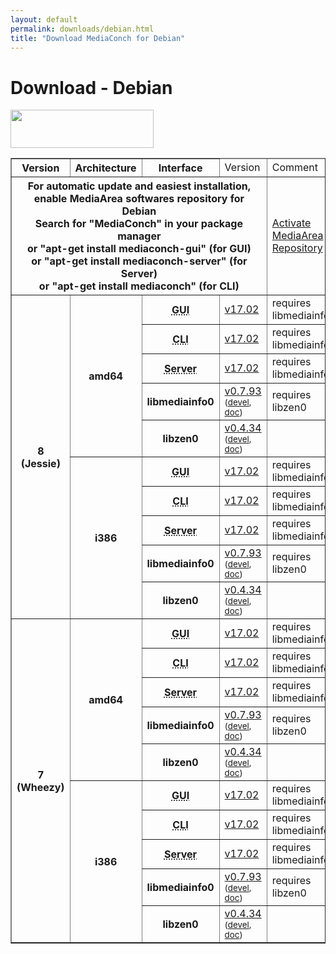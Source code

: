 ```yaml
---
layout: default
permalink: downloads/debian.html
title: "Download MediaConch for Debian"
---
```


# Download - Debian

<img src="/MediaConch/images/Debian.png" width="229" height="61"><br />

<table border="1">
<thead>
<tr class="table-header">
    <th>Version</th>
    <th>Architecture</th>
    <th>Interface</th>
    <td>Version</td>
    <td>Comment</td>
</tr>
</thead>
<tbody>
<tr>
    <th colspan="4">For automatic update and easiest installation, enable MediaArea softwares repository for Debian<br />Search for "MediaConch" in your package manager<br />or "apt-get install mediaconch-gui" (for GUI)<br /> or "apt-get install mediaconch-server" (for Server)<br /> or "apt-get install mediaconch" (for CLI)</th>
    <td><a href='/Repos'>Activate MediaArea Repository</a></td>
</tr>
<tr>
    <th rowspan="10" id="8">8 (Jessie)</th>
    <th rowspan="5" id="8.amd64">amd64</th>
    <th><abbr title="Graphical User Interface">GUI</abbr></th>
    <td><a href="//mediaarea.net/download/binary/mediaconch-gui/17.02/mediaconch-gui_17.02-1_amd64.Debian_8.0.deb">v17.02</a></td>
    <td>requires libmediainfo0</td>
</tr>
<tr>
    <th><abbr title="Command Line Interface">CLI</abbr></th>
    <td><a href="//mediaarea.net/download/binary/mediaconch/17.02/mediaconch_17.02-1_amd64.Debian_8.0.deb">v17.02</a></td>
    <td>requires libmediainfo0</td>
</tr>
<tr>
    <th><abbr title="Server">Server</abbr></th>
    <td><a href="//mediaarea.net/download/binary/mediaconch-server/17.02/mediaconch-server_17.02-1_amd64.Debian_8.0.deb">v17.02</a></td>
    <td>requires libmediainfo0</td>
</tr>
<tr>
    <th>libmediainfo0</th>
    <td><a href="//mediaarea.net/download/binary/libmediainfo0/0.7.93/libmediainfo0_0.7.93-1_amd64.Debian_8.0.deb">v0.7.93</a> <small>(<a href="//mediaarea.net/download/binary/libmediainfo0/0.7.93/libmediainfo-dev_0.7.93-1_amd64.Debian_8.0.deb">devel</a>, <a href="//mediaarea.net/download/binary/libmediainfo0/0.7.93/libmediainfo-doc_0.7.93-1_amd64.Debian_8.0.deb">doc</a>)</small></td>
    <td>requires libzen0</td>
</tr>
<tr>
    <th>libzen0</th>
    <td><a href="//mediaarea.net/download/binary/libzen0/0.4.34/libzen0_0.4.34-1_amd64.Debian_8.0.deb">v0.4.34</a> <small>(<a href="//mediaarea.net/download/binary/libzen0/0.4.34/libzen-dev_0.4.34-1_amd64.Debian_8.0.deb">devel</a>, <a href="//mediaarea.net/download/binary/libzen0/0.4.34/libzen-doc_0.4.34-1_amd64.Debian_8.0.deb">doc</a>)</small></td>
    <td>&nbsp;</td>
</tr>
<tr>
    <th rowspan="5" id="8.i386">i386</th>
    <th><abbr title="Graphical User Interface">GUI</abbr></th>
    <td><a href="//mediaarea.net/download/binary/mediaconch-gui/17.02/mediaconch-gui_17.02-1_i386.Debian_8.0.deb">v17.02</a></td>
    <td>requires libmediainfo0</td>
</tr>
<tr>
    <th><abbr title="Command Line Interface">CLI</abbr></th>
    <td><a href="//mediaarea.net/download/binary/mediaconch/17.02/mediaconch_17.02-1_i386.Debian_8.0.deb">v17.02</a></td>
    <td>requires libmediainfo0</td>
</tr>
<tr>
    <th><abbr title="Server">Server</abbr></th>
    <td><a href="//mediaarea.net/download/binary/mediaconch-server/17.02/mediaconch-server_17.02-1_i386.Debian_8.0.deb">v17.02</a></td>
    <td>requires libmediainfo0</td>
</tr>
<tr>
    <th>libmediainfo0</th>
    <td><a href="//mediaarea.net/download/binary/libmediainfo0/0.7.93/libmediainfo0_0.7.93-1_i386.Debian_8.0.deb">v0.7.93</a> <small>(<a href="//mediaarea.net/download/binary/libmediainfo0/0.7.93/libmediainfo-dev_0.7.93-1_i386.Debian_8.0.deb">devel</a>, <a href="//mediaarea.net/download/binary/libmediainfo0/0.7.93/libmediainfo-doc_0.7.93-1_i386.Debian_8.0.deb">doc</a>)</small></td>
    <td>requires libzen0</td>
</tr>
<tr>
    <th>libzen0</th>
    <td><a href="//mediaarea.net/download/binary/libzen0/0.4.34/libzen0_0.4.34-1_i386.Debian_8.0.deb">v0.4.34</a> <small>(<a href="//mediaarea.net/download/binary/libzen0/0.4.34/libzen-dev_0.4.34-1_i386.Debian_8.0.deb">devel</a>, <a href="//mediaarea.net/download/binary/libzen0/0.4.34/libzen-doc_0.4.34-1_i386.Debian_8.0.deb">doc</a>)</small></td>
    <td>&nbsp;</td>
</tr>
<tr>
    <th rowspan="10" id="7">7 (Wheezy)</th>
    <th rowspan="5" id="7.amd64">amd64</th>
    <th><abbr title="Graphical User Interface">GUI</abbr></th>
    <td><a href="//mediaarea.net/download/binary/mediaconch-gui/17.02/mediaconch-gui_17.02-1_amd64.Debian_7.0.deb">v17.02</a></td>
    <td>requires libmediainfo0</td>
</tr>
<tr>
    <th><abbr title="Command Line Interface">CLI</abbr></th>
    <td><a href="//mediaarea.net/download/binary/mediaconch/17.02/mediaconch_17.02-1_amd64.Debian_7.0.deb">v17.02</a></td>
    <td>requires libmediainfo0</td>
</tr>
<tr>
    <th><abbr title="Server">Server</abbr></th>
    <td><a href="//mediaarea.net/download/binary/mediaconch-server/17.02/mediaconch-server_17.02-1_amd64.Debian_7.0.deb">v17.02</a></td>
    <td>requires libmediainfo0</td>
</tr>
<tr>
    <th>libmediainfo0</th>
    <td><a href="//mediaarea.net/download/binary/libmediainfo0/0.7.93/libmediainfo0_0.7.93-1_amd64.Debian_7.0.deb">v0.7.93</a> <small>(<a href="//mediaarea.net/download/binary/libmediainfo0/0.7.93/libmediainfo-dev_0.7.93-1_amd64.Debian_7.0.deb">devel</a>, <a href="//mediaarea.net/download/binary/libmediainfo0/0.7.93/libmediainfo-doc_0.7.93-1_amd64.Debian_7.0.deb">doc</a>)</small></td>
    <td>requires libzen0</td>
</tr>
<tr>
    <th>libzen0</th>
    <td><a href="//mediaarea.net/download/binary/libzen0/0.4.34/libzen0_0.4.34-1_amd64.Debian_7.0.deb">v0.4.34</a> <small>(<a href="//mediaarea.net/download/binary/libzen0/0.4.34/libzen-dev_0.4.34-1_amd64.Debian_7.0.deb">devel</a>, <a href="//mediaarea.net/download/binary/libzen0/0.4.34/libzen-doc_0.4.34-1_amd64.Debian_7.0.deb">doc</a>)</small></td>
    <td>&nbsp;</td>
</tr>
<tr>
    <th rowspan="5" id="7.i386">i386</th>
    <th><abbr title="Graphical User Interface">GUI</abbr></th>
    <td><a href="//mediaarea.net/download/binary/mediaconch-gui/17.02/mediaconch-gui_17.02-1_i386.Debian_7.0.deb">v17.02</a></td>
    <td>requires libmediainfo0</td>
</tr>
<tr>
    <th><abbr title="Command Line Interface">CLI</abbr></th>
    <td><a href="//mediaarea.net/download/binary/mediaconch/17.02/mediaconch_17.02-1_i386.Debian_7.0.deb">v17.02</a></td>
    <td>requires libmediainfo0</td>
</tr>
<tr>
    <th><abbr title="Server">Server</abbr></th>
    <td><a href="//mediaarea.net/download/binary/mediaconch-server/17.02/mediaconch-server_17.02-1_i386.Debian_7.0.deb">v17.02</a></td>
    <td>requires libmediainfo0</td>
</tr>
<tr>
    <th>libmediainfo0</th>
    <td><a href="//mediaarea.net/download/binary/libmediainfo0/0.7.93/libmediainfo0_0.7.93-1_i386.Debian_7.0.deb">v0.7.93</a> <small>(<a href="//mediaarea.net/download/binary/libmediainfo0/0.7.93/libmediainfo-dev_0.7.93-1_i386.Debian_7.0.deb">devel</a>, <a href="//mediaarea.net/download/binary/libmediainfo0/0.7.93/libmediainfo-doc_0.7.93-1_i386.Debian_7.0.deb">doc</a>)</small></td>
    <td>requires libzen0</td>
</tr>
<tr>
    <th>libzen0</th>
    <td><a href="//mediaarea.net/download/binary/libzen0/0.4.34/libzen0_0.4.34-1_i386.Debian_7.0.deb">v0.4.34</a> <small>(<a href="//mediaarea.net/download/binary/libzen0/0.4.34/libzen-dev_0.4.34-1_i386.Debian_7.0.deb">devel</a>, <a href="//mediaarea.net/download/binary/libzen0/0.4.34/libzen-doc_0.4.34-1_i386.Debian_7.0.deb">doc</a>)</small></td>
    <td>&nbsp;</td>
</tr>
</tbody>
</table>
